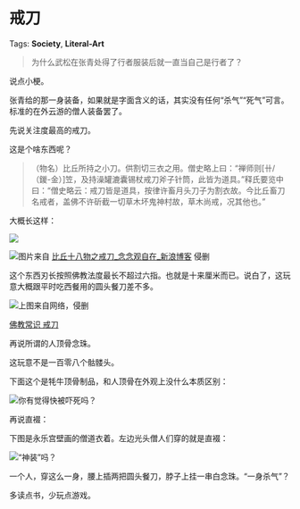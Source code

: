 # 戒刀

Tags: **Society**, **Literal-Art**

> 为什么武松在张青处得了行者服装后就一直当自己是行者了？



说点小梗。

张青给的那一身装备，如果就是字面含义的话，其实没有任何“杀气”“死气”可言。标准的在外云游的僧人装备罢了。

先说关注度最高的戒刀。

这是个啥东西呢？


> （物名）比丘所持之小刀。供割切三衣之用。僧史略上曰：“禅师则[卄/（鍐-金）]笠，及持澡罐漉囊锡杖戒刀斧子针筒，此皆为道具。”释氏要览中曰：“僧史略云：戒刀皆是道具，按律许畜月头刀子为割衣故。今比丘畜刀名戒者，盖佛不许斫截一切草木坏鬼神村故，草木尚戒，况其他也。”

大概长这样：

![](https://pic1.zhimg.com/50/v2-fa566d0d30f73123cf24b6b7b92e5561_720w.jpg?source=2c26e567)  


![](https://picx.zhimg.com/50/v2-9cb3c875e0a2a0a6ac74dcc40ab660ae_720w.jpg?source=2c26e567)图片来自 [比丘十八物之戒刀\_念念观自在\_新浪博客](https://link.zhihu.com/?target=http%3A//blog.sina.cn/dpool/blog/s/blog_6463f0300102wn5h.html) 侵删

这个东西刃长按照佛教法度最长不超过六指。也就是十来厘米而已。说白了，这玩意大概跟平时吃西餐用的圆头餐刀差不多。

![](https://pica.zhimg.com/50/v2-76ea4790ad1510ff13f9a4a90d58db82_720w.jpg?source=2c26e567)上图来自网络，侵删

[佛教常识 戒刀](https://link.zhihu.com/?target=http%3A//www.zhlzw.com/ls/wh097/29.html)  


再说所谓的人顶骨念珠。

这玩意不是一百零八个骷髅头。

下面这个是牦牛顶骨制品，和人顶骨在外观上没什么本质区别：

![](https://picx.zhimg.com/50/v2-3560f3e15d2bde597afe44761fca0279_720w.jpg?source=2c26e567)你有觉得快被吓死吗？

  


再说直裰：

下图是永乐宫壁画的僧道衣着。左边光头僧人们穿的就是直裰：

![](https://pic1.zhimg.com/50/v2-d62344f2727c78cb7acb245ecb663bf1_720w.jpg?source=2c26e567)“神装”吗？

一个人，穿这么一身，腰上插两把圆头餐刀，脖子上挂一串白念珠。“一身杀气”？

  


多读点书，少玩点游戏。



